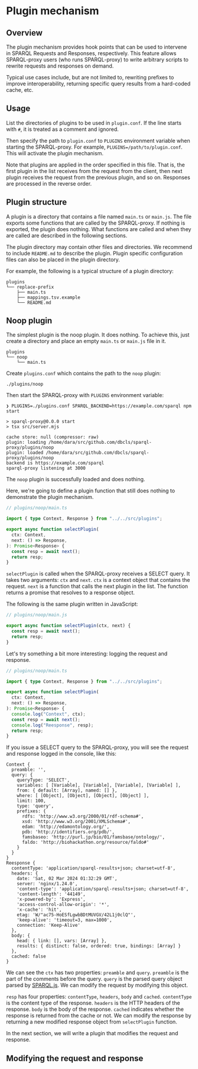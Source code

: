 # Plugin mechanism

## Overview

The plugin mechanism provides hook points that can be used to intervene in SPARQL Requests and Responses, respectively. This feature allows SPARQL-proxy users (who runs SPARQL-proxy) to write arbitrary scripts to rewrite requests and responses on demand.

Typical use cases include, but are not limited to, rewriting prefixes to improve interoperability, returning specific query results from a hard-coded cache, etc.

## Usage

List the directories of plugins to be used in `plugin.conf`. If the line starts with `#`, it is treated as a comment and ignored.

Then specify the path to `plugin.conf` to `PLUGINS` environment variable when starting the SPARQL-proxy. For example, `PLUGINS=/path/to/plugin.conf`. This will activate the plugin mechanism.

Note that plugins are applied in the order specified in this file. That is, the first plugin in the list receives from the request from the client, then next plugin receives the request from the previous plugin, and so on. Responses are processed in the reverse order.

## Plugin structure

A plugin is a directory that contains a file named `main.ts` or `main.js`. The file exports some functions that are called by the SPARQL-proxy. If nothing is exported, the plugin does nothing. What functions are called and when they are called are described in the following sections.

The plugin directory may contain other files and directories. We recommend to include `README.md` to describe the plugin. Plugin specific configuration files can also be placed in the plugin directory.

For example, the following is a typical structure of a plugin directory:

```
plugins
└── replace-prefix
    ├── main.ts
    ├── mappings.tsv.example
    └── README.md
```

## Noop plugin

The simplest plugin is the noop plugin. It does nothing. To achieve this, just create a directory and place an empty `main.ts` or `main.js` file in it.

```
plugins
└── noop
    └── main.ts
```

Create `plugins.conf` which contains the path to the `noop` plugin:

```
./plugins/noop
```

Then start the SPARQL-proxy with `PLUGINS` environment variable:


```
❯ PLUGINS=./plugins.conf SPARQL_BACKEND=https://example.com/sparql npm start

> sparql-proxy@0.0.0 start
> tsx src/server.mjs

cache store: null (compressor: raw)
plugin: loading /home/dara/src/github.com/dbcls/sparql-proxy/plugins/noop
plugin: loaded /home/dara/src/github.com/dbcls/sparql-proxy/plugins/noop
backend is https://example.com/sparql
sparql-proxy listening at 3000
```

The `noop` plugin is successfully loaded and does nothing.

Here, we're going to define a plugin function that still does nothing to demonstrate the plugin mechanism.

```typescript
// plugins/noop/main.ts

import { type Context, Response } from "../../src/plugins";

export async function selectPlugin(
  ctx: Context,
  next: () => Response,
): Promise<Response> {
  const resp = await next();
  return resp;
}
```

`selectPlugin` is called when the SPARQL-proxy receives a SELECT query. It takes two arguments: `ctx` and `next`. `ctx` is a context object that contains the request. `next` is a function that calls the next plugin in the list. The function returns a promise that resolves to a response object.

The following is the same plugin written in JavaScript:

```javascript
// plugins/noop/main.js

export async function selectPlugin(ctx, next) {
  const resp = await next();
  return resp;
}
```

Let's try something a bit more interesting: logging the request and response.

```typescript
// plugins/noop/main.ts

import { type Context, Response } from "../../src/plugins";

export async function selectPlugin(
  ctx: Context,
  next: () => Response,
): Promise<Response> {
  console.log("Context", ctx);
  const resp = await next();
  console.log("Reesponse", resp);
  return resp;
}
```

If you issue a SELECT query to the SPARQL-proxy, you will see the request and response logged in the console, like this:

```text
Context {
  preamble: '',
  query: {
    queryType: 'SELECT',
    variables: [ [Variable], [Variable], [Variable], [Variable] ],
    from: { default: [Array], named: [] },
    where: [ [Object], [Object], [Object], [Object] ],
    limit: 100,
    type: 'query',
    prefixes: {
      rdfs: 'http://www.w3.org/2000/01/rdf-schema#',
      xsd: 'http://www.w3.org/2001/XMLSchema#',
      edam: 'http://edamontology.org/',
      pdb: 'http://identifiers.org/pdb/',
      famsbaseo: 'http://purl.jp/bio/01/famsbase/ontology/',
      faldo: 'http://biohackathon.org/resource/faldo#'
    }
  }
}
Reesponse {
  contentType: 'application/sparql-results+json; charset=utf-8',
  headers: {
    date: 'Sat, 02 Mar 2024 01:32:29 GMT',
    server: 'nginx/1.24.0',
    'content-type': 'application/sparql-results+json; charset=utf-8',
    'content-length': '44149',
    'x-powered-by': 'Express',
    'access-control-allow-origin': '*',
    'x-cache': 'hit',
    etag: 'W/"ac75-HoESfLgwbBDtMUVGV/42L1j0clQ"',
    'keep-alive': 'timeout=3, max=1000',
    connection: 'Keep-Alive'
  },
  body: {
    head: { link: [], vars: [Array] },
    results: { distinct: false, ordered: true, bindings: [Array] }
  },
  cached: false
}
```

We can see the `ctx` has two properties: `preamble` and `query`. `preamble` is the part of the comments before the query. `query` is the parsed query object parsed by [SPARQL.js](https://www.npmjs.com/package/sparqljs). We can modify the request by modifying this object.

`resp` has four properties: `contentType`, `headers`, `body` and `cached`. `contentType` is the content type of the response. `headers` is the HTTP headers of the response. `body` is the body of the response. `cached` indicates whether the response is returned from the cache or not. We can modify the response by returning a new modified response object from `selectPlugin` function.

In the next section, we will write a plugin that modifies the request and response.

## Modifying the request and response

